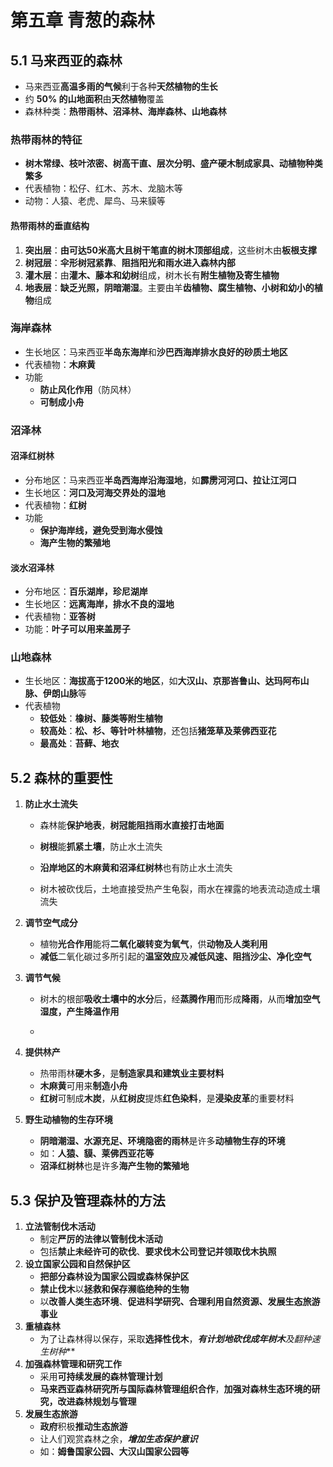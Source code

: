 # 第五章 青葱的森林

## 5.1 马来西亚的森林

- 马来西亚**高温多雨的气候**利于各种**天然植物的生长**
- 约 **50% 的山地面积**由**天然植物**覆盖
- 森林种类：**热带雨林、沼泽林、海岸森林、山地森林**

### 热带雨林的特征

- **树木常绿、枝叶浓密、树高干直、层次分明、盛产硬木制成家具、动植物种类繁多**
- 代表植物：松仔、红木、苏木、龙脑木等
- 动物：人猿、老虎、犀鸟、马来貘等

#### 热带雨林的垂直结构

1. **突出层**：**由可达50米高大且树干笔直的树木顶部组成**，这些树木由**板根支撑**
2. **树冠层**：**伞形树冠紧靠**、**阻挡阳光和雨水进入森林内部**
3. **灌木层**：由**灌木、藤本和幼树**组成，树木长有**附生植物及寄生植物**
4. **地表层**：**缺乏光照，阴暗潮湿**。主要由羊**齿植物、腐生植物、小树和幼小的植物**组成

### 海岸森林

- 生长地区：马来西亚**半岛东海岸**和**沙巴西海岸排水良好的砂质土地区**
- 代表植物：**木麻黄**
- 功能
  - **防止风化作用**（防风林）
  - **可制成小舟**

### 沼泽林

#### 沼泽红树林

- 分布地区：马来西亚**半岛西海岸沿海湿地**，如**霹雳河河口、拉让江河口**
- 生长地区：**河口及河海交界处的湿地**
- 代表植物：**红树**
- 功能
  - **保护海岸线，避免受到海水侵蚀**
  - **海产生物的繁殖地**

#### 淡水沼泽林

- 分布地区：**百乐湖岸，珍尼湖岸**
- 生长地区：**远离海岸，排水不良的湿地**
- 代表植物：**亚答树**
- 功能：**叶子可以用来盖房子**

### 山地森林

- 生长地区：**海拔高于1200米的地区**，如**大汉山、京那峇鲁山、达玛阿布山脉、伊朗山脉**等
- 代表植物
  - **较低处**：**橡树、藤类等附生植物**
  - **较高处**：**松、杉、等针叶林植物**，还包括**猪笼草及莱佛西亚花**
  - **最高处**：**苔藓、地衣**

## 5.2 森林的重要性

1. **防止水土流失**
   
   - 森林能**保护地表**，**树冠能阻挡雨水直接打击地面**
   
   - **树根**能**抓紧土壤**，防止水土流失
   
   - **沿岸地区的木麻黄和沼泽红树林**也有防止水土流失
   
   - 树木被砍伐后，土地直接受热产生龟裂，雨水在裸露的地表流动造成土壤流失
   
2. **调节空气成分**
   - 植物**光合作用**能将**二氧化碳转变为氧气**，供**动物及人类利用**
   - **减低**二氧化碳过多所引起的**温室效应**及**减低风速、阻挡沙尘、净化空气**
   
3. **调节气候**
   
   - 树木的根部**吸收土壤中的水分**后，经**蒸腾作用**而形成**降雨**，从而**增加空气湿度，产生降温作用**
   
   - [^蒸腾作用]: 植物中的水分通过叶面的小孔流失的过程
   
4. **提供林产**
   - 热带雨林**硬木多**，是**制造家具和建筑业主要材料**
   - **木麻黄**可用来**制造小舟**
   - **红树**可制成**木炭**，从**红树皮**提炼**红色染料**，是**浸染皮革**的重要材料
   
5. **野生动植物的生存环境**

   - **阴暗潮湿、水源充足、环境隐密的雨林**是许多**动植物生存的环境**
   - 如：**人猿、貘、莱佛西亚花等**
   - **沼泽红树林**也是许多**海产生物的繁殖地**

## 5.3 保护及管理森林的方法

1. **立法管制伐木活动**
   - 制定**严厉的法律以管制伐木活动**
   - 包括**禁止未经许可的砍伐**、**要求伐木公司登记并领取伐木执照**
2. **设立国家公园和自然保护区**
   - **把部分森林设为国家公园或森林保护区**
   - **禁止伐木**以**拯救和保存濒临绝种的生物**
   - 以**改善人类生态环境**、**促进科学研究、合理利用自然资源、发展生态旅游事业**
3. **重植森林**
   - 为了让森林得以保存，采取**选择性伐木**，***有计划地砍伐成年树木**及**翻种速生树种***
4. **加强森林管理和研究工作**
   - 采用**可持续发展的森林管理计划**
   - **马来西亚森林研究所与国际森林管理组织合作**，**加强对森林生态环境的研究，改进森林规划与管理**
5. **发展生态旅游**
   - **政府**积极**推动生态旅游**
   - 让人们观赏森林之余，***增加生态保护意识***
   - 如：**姆鲁国家公园、大汉山国家公园等**


